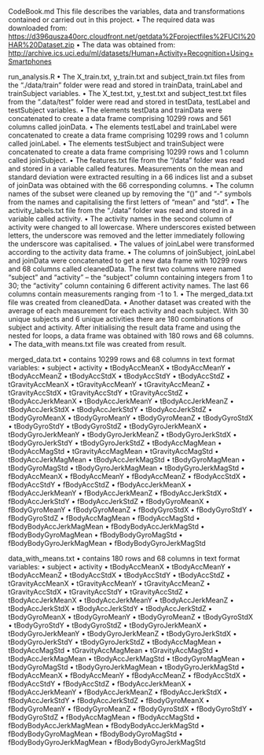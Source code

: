 CodeBook.md
This file describes the variables, data and transformations contained or carried out in this project.
•	The required data was downloaded from: https://d396qusza40orc.cloudfront.net/getdata%2Fprojectfiles%2FUCI%20HAR%20Dataset.zip
•	The data was obtained from: http://archive.ics.uci.edu/ml/datasets/Human+Activity+Recognition+Using+Smartphones

run_analysis.R
•	The X_train.txt, y_train.txt and subject_train.txt files from the “./data/train” folder were read and stored in trainData, trainLabel and trainSubject variables.
•	The X_test.txt, y_test.txt and subject_test.txt files from the “.data/test” folder were read and stored in testData, testLabel and testSubject variables.
•	The elements testData and trainData were concatenated to create a data frame comprising 10299 rows and 561 columns called joinData.
•	The elements testLabel and trainLabel were concatenated to create a data frame comprising 10299 rows and 1 column called joinLabel.
•	The elements testSubject and trainSubject were concatenated to create a data frame comprising 10299 rows and 1 column called joinSubject.
•	The features.txt file from the “/data” folder was read and stored in a variable called features. Measurements on the mean and standard deviation were extracted resulting in a 66 indices list and a subset of joinData was obtained with the 66 corresponding columns.
•	The column names of the subset were cleaned up by removing the “()” and “-“ symbols from the names and capitalising the first letters of “mean” and “std”.
•	The activity_labels.txt file from the “./data” folder was read and stored in a variable called activity.
•	The activity names in the second column of activity were changed to all lowercase. Where underscores existed between letters, the underscore was removed and the letter immediately following the underscore was capitalised. 
•	The values of joinLabel were transformed according to the activity data frame.
•	The columns of joinSubject, joinLabel and joinData were concatenated to get a new data frame with 10299 rows and 68 columns called cleanedData.  The first two columns were named “subject” and “activity” – the “subject” column containing integers from 1 to 30; the “activity” column containing 6 different activity names. The last 66 columns contain measurements ranging from -1 to 1.
•	The merged_data.txt file was created from cleanedData.
•	Another dataset was created with the average of each measurement for each activity and each subject. With 30 unique subjects and 6 unique activities there are 180 combinations of subject and activity. After initialising the result data frame and using the nested for loops, a data frame was obtained with 180 rows and 68 columns.
•	The data_with means.txt file was created from result.

merged_data.txt
•	contains 10299 rows and 68 columns in text format
variables:
•	subject
•	activity
•	tBodyAccMeanX
•	tBodyAccMeanY
•	tBodyAccMeanZ
•	tBodyAccStdX
•	tBodyAccStdY
•	tBodyAccStdZ
•	tGravityAccMeanX
•	tGravityAccMeanY
•	tGravityAccMeanZ
•	tGravityAccStdX
•	tGravityAccStdY
•	tGravityAccStdZ
•	tBodyAccJerkMeanX
•	tBodyAccJerkMeanY
•	tBodyAccJerkMeanZ
•	tBodyAccJerkStdX
•	tBodyAccJerkStdY
•	tBodyAccJerkStdZ
•	tBodyGyroMeanX
•	tBodyGyroMeanY
•	tBodyGyroMeanZ
•	tBodyGyroStdX
•	tBodyGyroStdY
•	tBodyGyroStdZ
•	tBodyGyroJerkMeanX
•	tBodyGyroJerkMeanY
•	tBodyGyroJerkMeanZ
•	tBodyGyroJerkStdX
•	tBodyGyroJerkStdY
•	tBodyGyroJerkStdZ
•	tBodyAccMagMean
•	tBodyAccMagStd
•	tGravityAccMagMean
•	tGravityAccMagStd
•	tBodyAccJerkMagMean
•	tBodyAccJerkMagStd
•	tBodyGyroMagMean
•	tBodyGyroMagStd
•	tBodyGyroJerkMagMean
•	tBodyGyroJerkMagStd
•	fBodyAccMeanX
•	fBodyAccMeanY
•	fBodyAccMeanZ
•	fBodyAccStdX
•	fBodyAccStdY
•	fBodyAccStdZ
•	fBodyAccJerkMeanX
•	fBodyAccJerkMeanY
•	fBodyAccJerkMeanZ
•	fBodyAccJerkStdX
•	fBodyAccJerkStdY
•	fBodyAccJerkStdZ
•	fBodyGyroMeanX
•	fBodyGyroMeanY
•	fBodyGyroMeanZ
•	fBodyGyroStdX
•	fBodyGyroStdY
•	fBodyGyroStdZ
•	fBodyAccMagMean
•	fBodyAccMagStd
•	fBodyBodyAccJerkMagMean
•	fBodyBodyAccJerkMagStd
•	fBodyBodyGyroMagMean
•	fBodyBodyGyroMagStd
•	fBodyBodyGyroJerkMagMean
•	fBodyBodyGyroJerkMagStd

data_with_means.txt
•	contains 180 rows and 68 columns in text format
variables:
•	subject
•	activity
•	tBodyAccMeanX
•	tBodyAccMeanY
•	tBodyAccMeanZ
•	tBodyAccStdX
•	tBodyAccStdY
•	tBodyAccStdZ
•	tGravityAccMeanX
•	tGravityAccMeanY
•	tGravityAccMeanZ
•	tGravityAccStdX
•	tGravityAccStdY
•	tGravityAccStdZ
•	tBodyAccJerkMeanX
•	tBodyAccJerkMeanY
•	tBodyAccJerkMeanZ
•	tBodyAccJerkStdX
•	tBodyAccJerkStdY
•	tBodyAccJerkStdZ
•	tBodyGyroMeanX
•	tBodyGyroMeanY
•	tBodyGyroMeanZ
•	tBodyGyroStdX
•	tBodyGyroStdY
•	tBodyGyroStdZ
•	tBodyGyroJerkMeanX
•	tBodyGyroJerkMeanY
•	tBodyGyroJerkMeanZ
•	tBodyGyroJerkStdX
•	tBodyGyroJerkStdY
•	tBodyGyroJerkStdZ
•	tBodyAccMagMean
•	tBodyAccMagStd
•	tGravityAccMagMean
•	tGravityAccMagStd
•	tBodyAccJerkMagMean
•	tBodyAccJerkMagStd
•	tBodyGyroMagMean
•	tBodyGyroMagStd
•	tBodyGyroJerkMagMean
•	tBodyGyroJerkMagStd
•	fBodyAccMeanX
•	fBodyAccMeanY
•	fBodyAccMeanZ
•	fBodyAccStdX
•	fBodyAccStdY
•	fBodyAccStdZ
•	fBodyAccJerkMeanX
•	fBodyAccJerkMeanY
•	fBodyAccJerkMeanZ
•	fBodyAccJerkStdX
•	fBodyAccJerkStdY
•	fBodyAccJerkStdZ
•	fBodyGyroMeanX
•	fBodyGyroMeanY
•	fBodyGyroMeanZ
•	fBodyGyroStdX
•	fBodyGyroStdY
•	fBodyGyroStdZ
•	fBodyAccMagMean
•	fBodyAccMagStd
•	fBodyBodyAccJerkMagMean
•	fBodyBodyAccJerkMagStd
•	fBodyBodyGyroMagMean
•	fBodyBodyGyroMagStd
•	fBodyBodyGyroJerkMagMean
•	fBodyBodyGyroJerkMagStd
